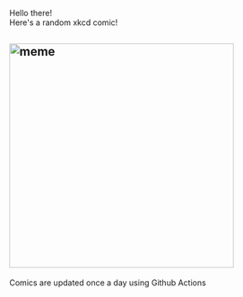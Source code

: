 Hello there! <br>Here's a random xkcd comic!<br>
## <img src="https://imgs.xkcd.com/comics/incinerator.png" alt="meme" width="400"/><br>
Comics are updated once a day using Github Actions